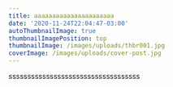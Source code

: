 ```yaml
---
title: aaaaaaaaaaaaaaaaaaaaaa
date: '2020-11-24T22:04:47-03:00'
autoThumbnailImage: true
thumbnailImagePosition: top
thumbnailImage: /images/uploads/thbr001.jpg
coverImage: /images/uploads/cover-post.jpg
---
```

sssssssssssssssssssssssssssssssssss
